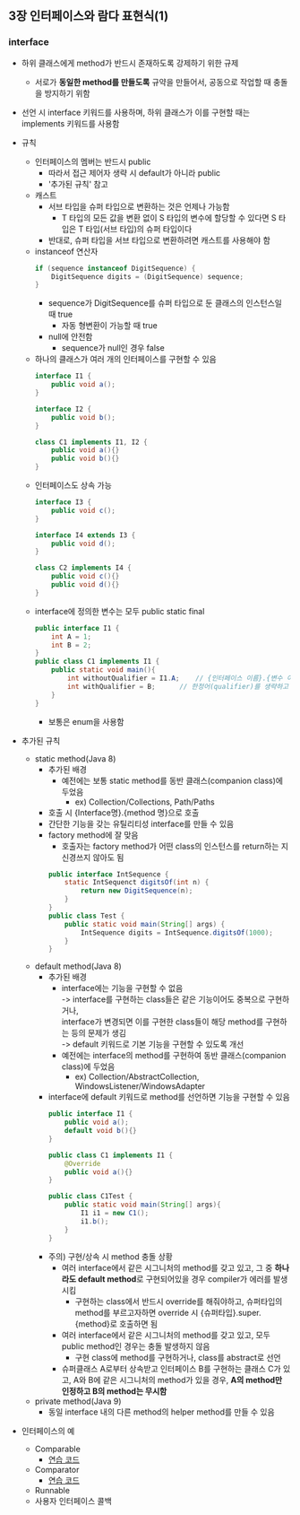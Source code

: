 ## 3장 인터페이스와 람다 표현식(1)

### interface
* 하위 클래스에게 method가 반드시 존재하도록 강제하기 위한 규제
    * 서로가 **동일한 method를 만들도록** 규약을 만들어서, 공동으로 작업할 때 충돌을 방지하기 위함
* 선언 시 interface 키워드를 사용하며, 하위 클래스가 이를 구현할 때는 implements 키워드를 사용함
* 규칙
    * 인터페이스의 멤버는 반드시 public
        * 따라서 접근 제어자 생략 시 default가 아니라 public
        * '추가된 규칙' 참고
    * 캐스트
        * 서브 타입을 슈퍼 타입으로 변환하는 것은 언제나 가능함
            * T 타입의 모든 값을 변환 없이 S 타입의 변수에 할당할 수 있다면 S 타입은 T 타입(서브 타입)의 슈퍼 타입이다
        * 반대로, 슈퍼 타입을 서브 타입으로 변환하려면 캐스트를 사용해야 함
    * instanceof 연산자
        ```java
        if (sequence instanceof DigitSequence) {
            DigitSequence digits = (DigitSequence) sequence;
        }
        ```
        * sequence가 DigitSequence를 슈퍼 타입으로 둔 클래스의 인스턴스일 때 true
            * 자동 형변환이 가능할 때 true
        * null에 안전함
            * sequence가 null인 경우 false
    * 하나의 클래스가 여러 개의 인터페이스를 구현할 수 있음
        ```java
        interface I1 {
            public void a();
        }

        interface I2 {
            public void b();
        }

        class C1 implements I1, I2 {
            public void a(){}
            public void b(){}
        }
        ```
    * 인터페이스도 상속 가능
        ```java
        interface I3 {
            public void c();
        }

        interface I4 extends I3 {
            public void d();
        }

        class C2 implements I4 {
            public void c(){}
            public void d(){}
        }
        ```
    * interface에 정의한 변수는 모두 public static final
        ```java
        public interface I1 {
            int A = 1;
            int B = 2;
        }
        public class C1 implements I1 {
            public static void main(){
                int withoutQualifier = I1.A;    // {인터페이스 이름}.{변수 이름}으로 참조 가능
                int withQualifier = B;      // 한정어(qualifier)를 생략하고 {변수 이름}으로만으로도 참조 가능
            }
        }
        ```
        * 보통은 enum을 사용함
* 추가된 규칙
    * static method(Java 8)
        * 추가된 배경
            * 예전에는 보통 static method를 동반 클래스(companion class)에 두었음
                * ex) Collection/Collections, Path/Paths
        * 호출 시 {Interface명}.{method 명}으로 호출
        * 간단한 기능을 갖는 유틸리티성 interface를 만들 수 있음
        * factory method에 잘 맞음
            * 호출자는 factory method가 어떤 class의 인스턴스를 return하는 지 신경쓰지 않아도 됨
            ```java
            public interface IntSequence {
                static IntSequenct digitsOf(int n) {
                    return new DigitSequence(n);
                }
            }
            public class Test {
                public static void main(String[] args) {
                    IntSequence digits = IntSequence.digitsOf(1000);    
                }
            }
            ```
    * default method(Java 8)
        * 추가된 배경
            * interface에는 기능을 구현할 수 없음  
            -> interface를 구현하는 class들은 같은 기능이어도 중복으로 구현하거나,  
            interface가 변경되면 이를 구현한 class들이 해당 method를 구현하는 등의 문제가 생김  
            -> default 키워드로 기본 기능을 구현할 수 있도록 개선
            * 예전에는 interface의 method를 구현하여 동반 클래스(companion class)에 두었음
                * ex) Collection/AbstractCollection, WindowsListener/WindowsAdapter
        * interface에 default 키워드로 method를 선언하면 기능을 구현할 수 있음
            ```java
            public interface I1 {
                public void a();
                default void b(){}
            }
            
            public class C1 implements I1 {
                @Override
                public void a(){}
            }

            public class C1Test {
                public static void main(String[] args){
                    I1 i1 = new C1();
                    i1.b();
                }
            }
            ```
        * 주의) 구현/상속 시 method 충돌 상황
            * 여러 interface에서 같은 시그니처의 method를 갖고 있고, 그 중 **하나라도 default method**로 구현되어있을 경우 compiler가 에러를 발생시킴
                * 구현하는 class에서 반드시 override를 해줘야하고, 슈퍼타입의 method를 부르고자하면 override 시 {슈퍼타입}.super.{method}로 호출하면 됨
            * 여러 interface에서 같은 시그니처의 method를 갖고 있고, 모두 public method인 경우는 충돌 발생하지 않음
                * 구현 class에 method를 구현하거나, class를 abstract로 선언
            * 슈퍼클래스 A로부터 상속받고 인터페이스 B를 구현하는 클래스 C가 있고, A와 B에 같은 시그니처의 method가 있을 경우, **A의 method만 인정하고 B의 method는 무시함**
    * private method(Java 9)
        * 동일 interface 내의 다른 method의 helper method를 만들 수 있음

* 인터페이스의 예
    * Comparable
        * [연습 코드](../../../practice-coding/programmers/test-kit/01-hash/4-level3/solution2.java)
    * Comparator
        * [연습 코드](../../../practice-coding/programmers/test-kit/01-hash/4-level3/solution1.java)
    * Runnable
    * 사용자 인터페이스 콜백
            

